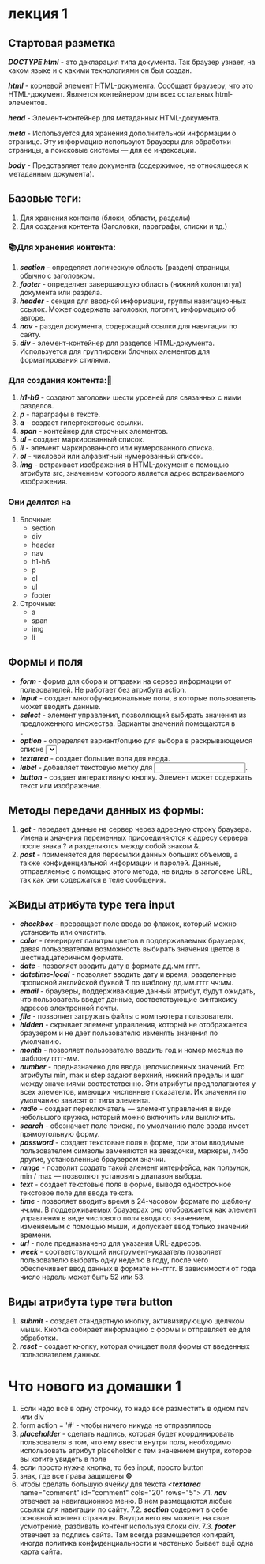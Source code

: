 # лекция 1 #


## Стартовая разметка ##

***DOCTYPE html*** - это декларация типа документа. Так браузер узнает, на каком языке и с какими технологиями он был создан.	

***html*** - корневой элемент HTML-документа. Сообщает браузеру, что это HTML-документ. Является контейнером для всех остальных html-элементов.

***head*** - Элемент-контейнер для метаданных HTML-документа.

***meta*** - Используется для хранения дополнительной информации о странице. Эту информацию используют браузеры для обработки страницы, а поисковые системы — для ее индексации.

***body*** - Представляет тело документа (содержимое, не относящееся к метаданным документа).


## **Базовые теги:** ##
1. Для хранения контента
(блоки, области,
разделы)
2. Для создания контента
(Заголовки, параграфы, списки и тд.)

### **📚Для хранения контента:** ###
1. ***section*** - определяет логическую область (раздел) страницы, обычно с заголовком.
2. ***footer*** - определяет завершающую область (нижний колонтитул) документа или раздела.
3. ***header*** - секция для вводной информации, группы навигационных ссылок. Может содержать заголовки, логотип, информацию об авторе.
4. ***nav*** - раздел документа, содержащий ссылки для навигации по сайту.
5. ***div*** - элемент-контейнер для разделов HTML-документа. Используется для группировки блочных элементов для форматирования стилями.

### **Для создания контента:🎸** ###
1. ***h1-h6*** - создают заголовки шести уровней для связанных с ними разделов.
2. ***p*** - параграфы в тексте.
3. ***a*** - создает гипертекстовые ссылки.
4. ***span*** - контейнер для строчных элементов.
5. ***ul*** - создает маркированный список.
6. ***li*** - элемент маркированного или нумерованного списка.
7. ***ol*** - числовой или алфавитный нумерованный список.
8. ***img*** - встраивает изображения в HTML-документ с помощью атрибута src, значением которого является адрес встраиваемого изображения.

### **Они делятся на** ###
1. Блочные:
   - section
   - div
   - header
   - nav
   - h1-h6
   - p
   - ol
   - ul
   - footer
2. Строчные:
   - a
   - span
   - img
   - li


## **Формы и поля** ##
- ***form*** - форма для сбора и отправки на сервер информации от пользователей. Не работает без атрибута action.
- ***input*** - cоздает многофункциональные поля, в которые пользователь может вводить данные.
- ***select*** - элемент управления, позволяющий выбирать значения из предложенного множества. Варианты значений помещаются в <option>.
- ***option*** - определяет вариант/опцию для выбора в раскрывающемся списке <select>.
- ***textarea*** - cоздает большие поля для ввода.
- ***label*** - добавляет текстовую метку для <input>.
- ***button*** - cоздает интерактивную кнопку. Элемент может содержать текст или изображение.


## **Методы передачи данных из формы:** ##
1. ***get*** - передает данные на сервер через адресную строку браузера. Имена и значения переменных присоединяются к адресу сервера после знака ? и разделяются между собой знаком &.
2. ***post*** - применяется для пересылки данных больших объемов, а также конфиденциальной информации и паролей. Данные, отправляемые с помощью этого метода, не видны в заголовке URL, так как они содержатся в теле сообщения.


## **⚔️Виды атрибута type тега input** ##
- ***checkbox*** - превращает поле ввода во флажок, который можно установить или очистить.
- ***color*** - генерирует палитры цветов в поддерживаемых браузерах, давая пользователям возможность выбирать значения цветов в шестнадцатеричном формате.
- ***date*** - позволяет вводить дату в формате дд.мм.гггг.
- ***datetime-local*** - позволяет вводить дату и время, разделенные прописной английской буквой Т по шаблону дд.мм.гггг чч:мм.
- ***email*** - браузеры, поддерживающие данный атрибут, будут ожидать, что пользователь введет данные, соответствующие синтаксису адресов электронной почты.
- ***file*** - позволяет загружать файлы с компьютера пользователя.
- ***hidden*** - скрывает элемент управления, который не отображается браузером и не дает пользователю изменять значения по умолчанию.
- ***month*** - позволяет пользователю вводить год и номер месяца по шаблону гггг-мм.
- ***number*** - предназначено для ввода целочисленных значений. Его атрибуты min, max и step задают верхний, нижний пределы и шаг между значениями соответственно. Эти атрибуты предполагаются у всех элементов, имеющих численные показатели. Их значения по умолчанию зависят от типа элемента.
- ***radio*** - создает переключатель — элемент управления в виде небольшого кружка, который можно включить или выключить.
- ***search*** - обозначает поле поиска, по умолчанию поле ввода имеет прямоугольную форму.
- ***password*** - создает текстовые поля в форме, при этом вводимые пользователем символы заменяются на звездочки, маркеры, либо другие, установленные браузером значки.
- ***range*** - позволит создать такой элемент интерфейса, как ползунок, min / max — позволяют установить диапазон выбора.
- ***text*** - создает текстовые поля в форме, выводя однострочное текстовое поле для ввода текста.
- ***time*** - позволяет вводить время в 24-часовом формате по шаблону чч:мм. В поддерживаемых браузерах оно отображается как элемент управления в виде числового поля ввода со значением, изменяемым с помощью мыши, и допускает ввод только значений времени.
- ***url*** - поле предназначено для указания URL-адресов.
- ***week*** - соответствующий инструмент-указатель позволяет пользователю выбрать одну неделю в году, после чего обеспечивает ввод данных в формате нн-гггг. В зависимости от года число недель может быть 52 или 53.


## Виды атрибута type тега button ##
1. ***submit*** - создает стандартную кнопку, активизирующую щелчком мыши. Кнопка собирает информацию с формы и отправляет ее для обработки.
2. ***reset*** - создает кнопку, которая очищает поля формы от введенных пользователем данных.

# Что нового из домашки 1 #
1. Если надо всё в одну строчку, то надо всё разместить в одном nav или div
2. form action = '#' - чтобы ничего никуда не отправлялось
3. ***placeholder*** - сделать надпись, которая будет координировать пользователя в том, что ему ввести внутри поля, необходимо использовать атрибут placeholder с тем значением внутри, которое вы хотите увидеть в поле
4. если просто нужна кнопка, то без input, просто button
5. знак, где все права защищены **©**
6. чтобы сделать большую ячейку для текста <***textarea*** name="comment" id="comment" cols="20" rows="5"></textarea>
7.1. ***nav*** отвечает за навигационное меню. В нем размещаются любые ссылки для навигации по сайту.
7.2. ***section*** содержит в себе основной контент страницы. Внутри него вы можете, на свое усмотрение, разбивать контент используя блоки div.
7.3. ***footer*** отвечает за подпись сайта. Там всегда размещается копирайт, иногда политика конфиденциальности и частенько бывает ещё одна карта сайта.
